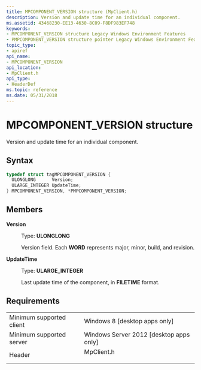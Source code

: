 ```yaml
---
title: MPCOMPONENT_VERSION structure (MpClient.h)
description: Version and update time for an individual component.
ms.assetid: 43468230-EE13-4630-8C09-F8DF983EF748
keywords:
- MPCOMPONENT_VERSION structure Legacy Windows Environment Features
- PMPCOMPONENT_VERSION structure pointer Legacy Windows Environment Features
topic_type:
- apiref
api_name:
- MPCOMPONENT_VERSION
api_location:
- MpClient.h
api_type:
- HeaderDef
ms.topic: reference
ms.date: 05/31/2018
---
```


# MPCOMPONENT\_VERSION structure

Version and update time for an individual component.

## Syntax


```C++
typedef struct tagMPCOMPONENT_VERSION {
  ULONGLONG      Version;
  ULARGE_INTEGER UpdateTime;
} MPCOMPONENT_VERSION, *PMPCOMPONENT_VERSION;
```



## Members

<dl> <dt>

**Version**
</dt> <dd>

Type: **ULONGLONG**

</dd> <dd>

Version field. Each **WORD** represents major, minor, build, and revision.

</dd> <dt>

**UpdateTime**
</dt> <dd>

Type: **ULARGE\_INTEGER**

</dd> <dd>

Last update time of the component, in **FILETIME** format.

</dd> </dl>

## Requirements



|                                     |                                                                                       |
|-------------------------------------|---------------------------------------------------------------------------------------|
| Minimum supported client<br/> | Windows 8 \[desktop apps only\]<br/>                                            |
| Minimum supported server<br/> | Windows Server 2012 \[desktop apps only\]<br/>                                  |
| Header<br/>                   | <dl> <dt>MpClient.h</dt> </dl> |



 

 





